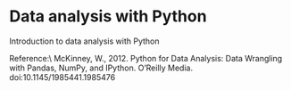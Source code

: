 # Data analysis with Python

Introduction to data analysis with Python

Reference:\\
McKinney, W., 2012. Python for Data Analysis: Data Wrangling with Pandas, NumPy, and IPython. O’Reilly Media. doi:10.1145/1985441.1985476
